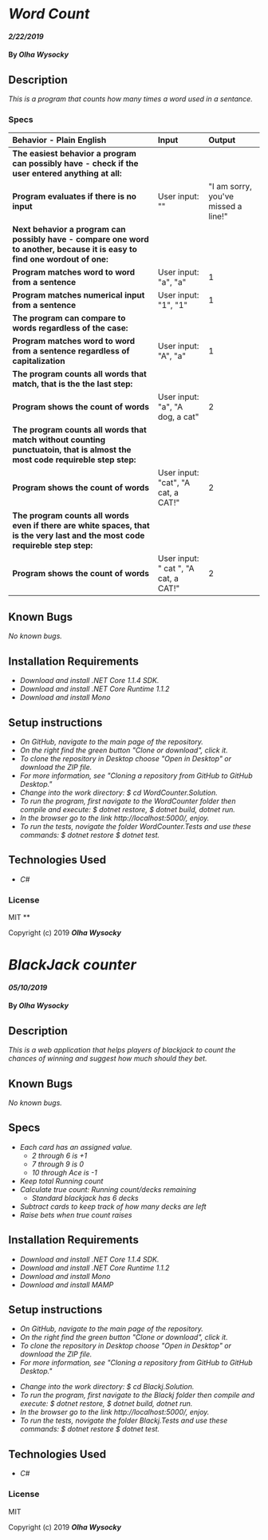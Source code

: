 # _Word Count_

#### _2/22/2019_

#### By _**Olha Wysocky**_

## Description

_This is a program that counts how many times a word used in a sentance._

### Specs

| Behavior - Plain English                                                                                                       | Input                                | Output                              |
| :----------------------------------------------------------------------------------------------------------------------------- | :----------------------------------- | :---------------------------------- |
| **The easiest behavior a program can possibly have - check if the user entered anything at all:**                              |
| **Program evaluates if there is no input**                                                                                     | User input: ""                       | "I am sorry, you've missed a line!" |
| **Next behavior a program can possibly have - compare one word to another, because it is easy to find one wordout of one:**    |
| **Program matches word to word from a sentence**                                                                               | User input: "a", "a"                 | 1                                   |
| **Program matches numerical input from a sentence**                                                                            | User input: "1", "1"                 | 1                                   |
| **The program can compare to words regardless of the case:**                                                                   |
| **Program matches word to word from a sentence regardless of capitalization**                                                  | User input: "A", "a"                 | 1                                   |
| **The program counts all words that match, that is the the last step:**                                                        |
| **Program shows the count of words**                                                                                           | User input: "a", "A dog, a cat"      | 2                                   |
| **The program counts all words that match without counting punctuatoin, that is almost the most code requireble step step:**   |
| **Program shows the count of words**                                                                                           | User input: "cat", "A cat, a CAT!"   | 2                                   |
| **The program counts all words even if there are white spaces, that is the very last and the most code requireble step step:** |
| **Program shows the count of words**                                                                                           | User input: " cat ", "A cat, a CAT!" | 2                                   |

## Known Bugs

_No known bugs._

## Installation Requirements

- _Download and install .NET Core 1.1.4 SDK._
- _Download and install .NET Core Runtime 1.1.2_
- _Download and install Mono_

## Setup instructions

- _On GitHub, navigate to the main page of the repository._
- _On the right find the green button "Clone or download", click it._
- _To clone the repository in Desktop choose "Open in Desktop" or download the ZIP file._
- _For more information, see "Cloning a repository from GitHub to GitHub Desktop."_
- _Change into the work directory: \$ cd WordCounter.Solution._
- _To run the program, first navigate to the WordCounter folder then compile and execute: $ dotnet restore, $ dotnet build, dotnet run._
- _In the browser go to the link http://localhost:5000/, enjoy._
- _To run the tests, novigate the folder WordCounter.Tests and use these commands: $ dotnet restore $ dotnet test._

## Technologies Used

- _C#_

### License

MIT
\*\*

Copyright (c) 2019 **_Olha Wysocky_**

# _BlackJack counter_

#### _05/10/2019_

#### By _**Olha Wysocky**_

## Description

_This is a web application that helps players of blackjack to count the chances of winning and suggest how much should they bet._

## Known Bugs

_No known bugs._

## Specs

- _Each card has an assigned value._
  - _2 through 6 is +1_
  - _7 through 9 is 0_
  - _10 through Ace is -1_
- _Keep total Running count_
- _Calculate true count: Running count/decks remaining_
  - _Standard blackjack has 6 decks_
- _Subtract cards to keep track of how many decks are left_
- _Raise bets when true count raises_

## Installation Requirements

- _Download and install .NET Core 1.1.4 SDK._
- _Download and install .NET Core Runtime 1.1.2_
- _Download and install Mono_
- _Download and install MAMP_

## Setup instructions

- _On GitHub, navigate to the main page of the repository._
- _On the right find the green button "Clone or download", click it._
- _To clone the repository in Desktop choose "Open in Desktop" or download the ZIP file._
- _For more information, see "Cloning a repository from GitHub to GitHub Desktop."_

* _Change into the work directory: \$ cd Blackj.Solution._
* _To run the program, first navigate to the Blackj folder then compile and execute: $ dotnet restore, $ dotnet build, dotnet run._
* _In the browser go to the link http://localhost:5000/, enjoy._
* _To run the tests, novigate the folder Blackj.Tests and use these commands: $ dotnet restore $ dotnet test._

## Technologies Used

- _C#_

### License

MIT

Copyright (c) 2019 **_Olha Wysocky_**
